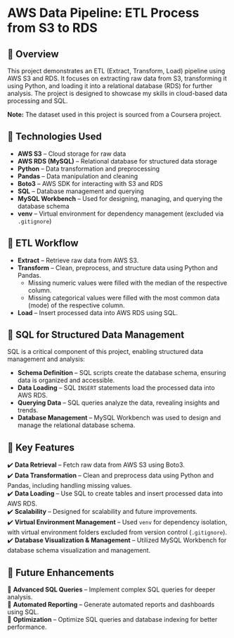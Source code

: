# **AWS Data Pipeline: ETL Process from S3 to RDS**

## 🚀 Overview  
This project demonstrates an ETL (Extract, Transform, Load) pipeline using AWS S3 and RDS. It focuses on extracting raw data from S3, transforming it using Python, and loading it into a relational database (RDS) for further analysis. The project is designed to showcase my skills in cloud-based data processing and SQL.  

**Note:** The dataset used in this project is sourced from a Coursera project.  

## 🔹 Technologies Used  
- **AWS S3** – Cloud storage for raw data  
- **AWS RDS (MySQL)** – Relational database for structured data storage  
- **Python** – Data transformation and preprocessing  
- **Pandas** – Data manipulation and cleaning  
- **Boto3** – AWS SDK for interacting with S3 and RDS  
- **SQL** – Database management and querying  
- **MySQL Workbench** – Used for designing, managing, and querying the database schema  
- **venv** – Virtual environment for dependency management (excluded via `.gitignore`)  

## 🔄 ETL Workflow  
- **Extract** – Retrieve raw data from AWS S3.  
- **Transform** – Clean, preprocess, and structure data using Python and Pandas.  
  - Missing numeric values were filled with the median of the respective column.  
  - Missing categorical values were filled with the most common data (mode) of the respective column.  
- **Load** – Insert processed data into AWS RDS using SQL.  

## 📌 SQL for Structured Data Management  
SQL is a critical component of this project, enabling structured data management and analysis:  
- **Schema Definition** – SQL scripts create the database schema, ensuring data is organized and accessible.  
- **Data Loading** – SQL `INSERT` statements load the processed data into AWS RDS.  
- **Querying Data** – SQL queries analyze the data, revealing insights and trends.  
- **Database Management** – MySQL Workbench was used to design and manage the relational database schema.  

## 🎯 Key Features  
✔️ **Data Retrieval** – Fetch raw data from AWS S3 using Boto3.  
✔️ **Data Transformation** – Clean and preprocess data using Python and Pandas, including handling missing values.  
✔️ **Data Loading** – Use SQL to create tables and insert processed data into AWS RDS.  
✔️ **Scalability** – Designed for scalability and future improvements.  
✔️ **Virtual Environment Management** – Used `venv` for dependency isolation, with virtual environment folders excluded from version control (`.gitignore`).  
✔️ **Database Visualization & Management** – Utilized MySQL Workbench for database schema visualization and management.  

## 📌 Future Enhancements  
🔹 **Advanced SQL Queries** – Implement complex SQL queries for deeper analysis.  
🔹 **Automated Reporting** – Generate automated reports and dashboards using SQL.  
🔹 **Optimization** – Optimize SQL queries and database indexing for better performance.  




